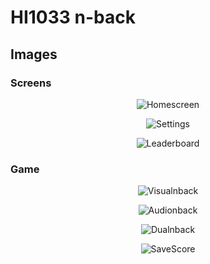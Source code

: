 # HI1033 n-back

## Images

### Screens

<div align="center">

![Homescreen](.readme_assets/homescreen.png)

![Settings](.readme_assets/settings.png)

![Leaderboard](.readme_assets/leaderboard.png)

</div>

### Game

<div align="center">

![Visualnback](.readme_assets/visualnback.png)

![Audionback](.readme_assets/audionback.png)

![Dualnback](.readme_assets/dualnback.png)

![SaveScore](.readme_assets/savescore.png)

</div>
